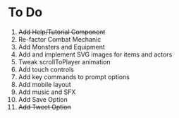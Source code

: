 # To Do

1. ~~Add Help/Tutorial Component~~
2. Re-factor Combat Mechanic
3. Add Monsters and Equipment
4. Add and implement SVG images for items and actors
5. Tweak scrollToPlayer animation
6. Add touch controls
7. Add key commands to prompt options
8. Add mobile layout
9. Add music and SFX
10. Add Save Option
11. ~~Add Tweet Option~~

